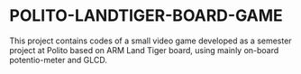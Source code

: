 # POLITO-LANDTIGER-BOARD-GAME
This project contains codes of a small video game developed as a semester project at Polito based on ARM Land Tiger board, using mainly on-board potentio-meter and GLCD.
